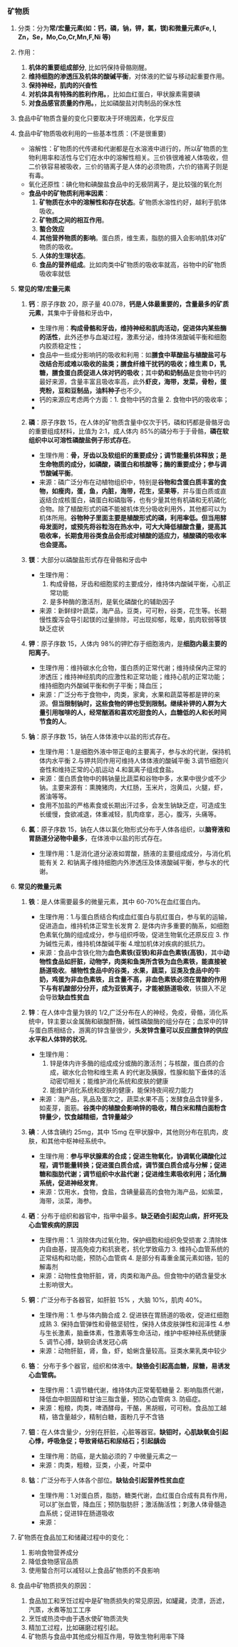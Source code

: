 ### 矿物质

1. 分类：分为**常/宏量元素(如：钙，磷，钠，钾，氯，镁)和微量元素(Fe, I, Zn，Se，Mo,Co,Cr,Mn,F,Ni 等)**
2. 作用：
   1. **机体的重要组成部分**, 比如钙保持骨骼刚醒。
   2. **维持细胞的渗透压及机体的酸碱平衡**，对体液的贮留与移动起重要作用。
   3. **保持神经，肌肉的兴奋性**
   4. **对机体具有特殊的胜利作用。**，比如血红蛋白，甲状腺素需要碘
   5. **对食品感官质量的作用。**，比如磷酸盐对肉制品的保水性
3. 食品中矿物质含量的变化只要取决于环境因素，化学反应
4. 食品中矿物质吸收利用的一些基本性质：(不是很重要)
   - 溶解性：矿物质的代传递和代谢都是在水溶液中进行的，所以矿物质的生物利用率和活性与它们在水中的溶解性相关。三价铁很难被人体吸收，但二价铁容易被吸收，三价的铬离子是人体的必须物质，六价的铬离子则是有毒。
   - 氧化还原性：碘化物和碘酸盐食品中的无极阴离子，是比较强的氧化剂
   - **食品中的矿物质利用率因素**：
     1. **矿物质在水中的溶解性和存在状态**。矿物质水溶性约好，越利于肌体吸收。
     2. **矿物质之间的相互作用**。
     3. **螯合效应**
     4. **其他营养物质的影响**。蛋白质，维生素，脂肪的摄入会影响肌体对矿物质的吸收。
     5. **人体的生理状态**。
     6. **食品的营养组成**。比如肉类中矿物质的吸收率就高，谷物中的矿物质吸收率就低
5. **常见的常/宏量元素**

   1. **钙**：原子序数 20，原子量 40.078，**钙是人体最重要的，含量最多的矿质元素**，其集中于骨骼和牙齿中，

      - 生理作用：**构成骨骼和牙齿，维持神经和肌肉活动，促进体内某些酶的活性**，此外还参与血凝过程，激素分泌，维持体液酸碱平衡和细胞内胶质稳定性；
      - 食品中一些成分影响钙的吸收和利用：如**膳食中草酸盐与植酸盐可与改结合形成难以吸收的盐类；膳食纤维干扰钙的吸收；维生素 D，乳糖，膳食蛋白质促进人体对钙的吸收**；其中**奶和奶制品**是食物中钙的最好来源，含量丰富且吸收率高，此外**虾皮，海带，发菜，骨粉，蛋壳粉，豆和豆制品，油料种子**也不少。
      - 钙的来源应考虑两个方面：1. 食物中钙的含量 2. 食物中钙的吸收率；
      -

   2. **磷**：原子序数 15，在人体的矿物质含量中仅次于钙，磷和钙都是骨骼牙齿的重要组成材料，比值为 2:1，成人体内 85%的磷分布于于骨骼，**磷在软组织中以可溶性磷酸盐例子形式存在**。

      - 生理作用：**骨，牙齿以及软组织的重要成分；调节能量机体释放；是生命物质的成分，如磷酸，磷蛋白和核酸等；酶的重要成分；参与调节酸碱平衡**。
      - 来源：磷广泛分布在动植物组织中，特别是**谷物和含蛋白质丰富的食物，如瘦肉，蛋，鱼，内脏，海带，花生，坚果等**，并与蛋白质或直返结合成核蛋白，磷蛋白和磷脂等，也有少量其他有机磷和无机磷化合物。除了植酸形式的磷不能被机体充分吸收利用外，其他都可以为机体所用。**谷物种子里面主要是植酸形式的磷，利用率低。但当用酵母发面时，或预先将谷粒泡在热水中，可大大降低植酸含量，提高其吸收率，长期食用谷类食品会形成对植酸的适应力，植酸磷的吸收率也会提高。**

   3. **镁**：大部分以磷酸盐形式存在骨骼和牙齿中

      - 生理作用：
        1. 构成骨骼，牙齿和细胞浆的主要成分，维持体内酸碱平衡，心肌正常功能
        2. 是多种酶的激活剂，是氧化磷酸化的辅助因子
      - 来源：新鲜绿叶蔬菜，海产品，豆类，可可粉，谷类，花生等。长期慢性腹泻会导引起镁的过量排除，可出现抑郁，眩晕，肌肉软弱等镁缺乏症状

   4. **钾**：原子序数 15，人体内 98%的钾贮存于细胞液内，是**细胞内最主要的阳离子**。

      - 生理作用：维持碳水化合物，蛋白质的正常代谢；维持续保内正常的渗透压；维持神经肌肉的应激性和正常功能；维持心肌的正常功能；维持细胞内外酸碱平衡和例子平衡；降血压；
      - 来源：广泛分布于食物中，肉类，家禽，水果和蔬菜等都是钾的来源。**但当限制钠时，这些食物的钾也受到限制。继续补钾的人群为大量引用咖啡的人，经常酗酒和喜欢吃甜食的人，血糖低的人和长时间节食的人**。

   5. **钠**：原子序数 15，钠在人体体液中以盐的形式存在。

      - 生理作用：1.是细胞外液中带正电的主要离子，参与水的代谢，保持机体内水平衡 2.与钾共同作用可维持人体体液的酸碱平衡 3.调节细胞兴奋性和维持正常的心肌运动 4.和氯离子组成食盐。
      - 来源：蛋白质食物中的韩钠量比蔬菜和谷物中多，水果中很少或不少钠。主要来源有：熏腌猪肉，大红肠，玉米片，泡黄瓜，火腿，虾，酱油等等。
      - 食用不加盐的严格素食或长期出汗过多，会发生钠缺乏症，可造成生长缓慢，食欲减退，体重减轻，肌肉痉挛，恶心，腹泻，头痛等。

   6. **氯**：原子序数 15，钠在人体以氯化物形式分布于人体各组织，以**脑脊液和胃肠道分泌物中最多**，在体液中以盐的形式存在。

      - 生理作用：1.是消化道分泌液如胃酸，肠液的主要组成成分，与消化机能有关 2. 和钠离子维持细胞内外渗透压及体液酸碱平衡，参与水的代谢。

6. **常见的微量元素**

   1. **铁**：是人体需要最多的微量元素，其中 60-70%在血红蛋白内。

      - 生理作用：1.与蛋白质结合构成血红蛋白与肌红蛋白，参与氧的运输，促进造血，维持机体正常生长发育 2. 是体内许多重要的酶系，如细胞色素氧化酶的组成成分，参与组织呼吸，促进生物氧化还原反应 3. 作为碱性元素，维持机体酸碱平衡 4.增加机体对疾病的抵抗力。
      - 来源：食品中含铁化物为**血色素铁(亚铁)**和**非血色素铁(高铁)**，其中**动物性食品如肝脏，动物学，肉类和鱼类所含铁为血色素铁，能直接被肠道吸收**。**植物性食品中的谷类，水果，蔬菜，豆类及食品中的牛奶，鸡蛋为非血色素铁，且含量不高，非血色素铁必须在胃酸的作用下与有机酸部分分开，成为亚铁离子，才能被肠道吸收**，铁摄入不足会导致**缺血性贫血**

   2. **锌**：在人体中含量为铁的 1/2,广泛分布在人的神经，免疫，骨骼，消化系统中，锌主要以金属酶和碳酸酐酶，碱性磷酸酶的组分存在；血浆中的锌与蛋白质相结合，游离的锌含量很少，**头发锌含量可以反应膳食锌的供应水平和人体锌的状况**。

      - 生理作用：
        1. 锌是体内许多酶的组成成分或酶的激活剂；与核酸，蛋白质的合成，碳水化合物和维生素 A 的代谢及胰腺，性腺和脑下垂体的活动密切相关；能维护消化系统和皮肤的健康
        2. 能维护消化系统和皮肤的健康，能保持夜间视力能力
      - 来源：海产品，乳品及蛋次之，蔬菜水果不高；发酵食品含锌量多，如麦芽，面筋。**谷类中的植酸会影响锌的吸收，精白米和精白面粉含锌量少，饮食越精细，含锌量越少**

   3. **碘**：人体含碘约 25mg，其中 15mg 在甲状腺中，其他则分布在肌肉，皮肤，和其他中枢神经系统中。

      - 生理作用：**参与甲状腺素的合成；促进生物氧化，协调氧化磷酸化过程，调节能量转换；促进蛋白质合成，调节蛋白质合成与分解；促进糖和脂肪代谢；调节组织中水盐代谢；促进维生素吸收利用；活化酶系统，促进神经发育**。
      - 来源：饮用水，食物，食盐，含碘量最高的食物为海产品，如紫菜，海带，淡菜，海参。

   4. **硒**：分布于组织和器官中，指甲中最多。**缺乏硒会引起克山病，肝坏死及心血管疾病的原因**

      - 生理作用：1. 消除体内过氧化物，保护细胞和组织免受损害 2.清除体内自由基，提高免疫力和抗衰老，抗化学致癌力 3. 维持心血管系统的正常结构和功能，预防心血管病 4. 是部分有毒重金属元素如铬，铅的解毒剂
      - 来源：动物性食物肝脏，肾，肉类和海产品。但食物中的硒含量受水土影响很大。

   5. **铜**：广泛分布于各器官，如肝脏 15% ，大脑 10%，肌肉 40%。

      - 生理作用：1. 参与体内酶合成 2. 促进铁在胃肠道的吸收，促进红细胞成熟 3. 保持血管弹性和骨骼坚韧性，保持人体皮肤弹性和润泽性 4.参与生长激素，脑垂体素，性激素等生命活动，维护中枢神经系统健康 5. 调节心搏，缺铜会诱发冠心病
      - 来源：动物肝脏，肾，鱼，虾，蛤蜊含量较高。豆类水果乳类中较少

   6. **铬**： 分布于多个器官，组织和体液中。**缺铬会引起高血糖，尿糖，易诱发心血管病。**

      - 生理作用：1.调节糖代谢，维持体内正常葡萄糖量 2. 影响脂质代谢，降低血中胆固醇和甘油三脂含量，预防心血管病 3. 防癌症。
      - 来源：粗粮，肉类，啤酒酵母，干酪，黑胡椒，可可粉。食品加工越精，铬含量越少，精制白糖，面粉几乎不含铬

   7. **钼**：在人体含量少，分别在肝脏，心脏等器官。**缺钼时，心肌缺氧会引起心悸，呼吸急促；导致肾结石和尿结石；引起龋齿**

      - 生理作用：防癌，是大脑必须的 7 中微量元素之一
      - 来源：肉类，粗粮，豆类，小麦，叶菜中

   8. **钴**：广泛分布于人体各个部位。**缺钴会引起营养性贫血症**

      - 生理作用：1.对蛋白质，脂肪，糖类代谢，血红蛋白合成有具有作用，可以扩张血管，降血压；预防脂肪肝；激活酶活性；刺激人体骨髓造血系统；促进锌在肠道吸收
      - 来源：

7. 矿物质在食品加工和储藏过程中的变化：
   1. 影响食物营养成分
   2. 降低食物感官品质
   3. 使用螯合剂可以减轻以上食品矿物质的不良影响
8. 食品中矿物质损失的原因：
   1. 食品加工和烹饪过程中是矿物质损失的常见原因，如罐藏，烫漂，沥滤，汽蒸，水煮等加工工序
   2. 烹饪或热烫中由于遇水使矿物质流失
   3. 精加工过程，比如碾磨过程引起。
   4. 矿物质与食品中其他成分相互作用，导致生物利用率下降
